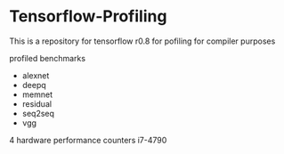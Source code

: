 # Tensorflow-Profiling
This is a repository for tensorflow r0.8 for pofiling for compiler purposes

profiled benchmarks

* alexnet
* deepq
* memnet
* residual
* seq2seq
* vgg

4 hardware performance counters i7-4790
